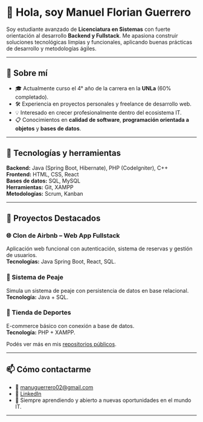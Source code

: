 # 👋 Hola, soy Manuel Florian Guerrero

Soy estudiante avanzado de **Licenciatura en Sistemas** con fuerte orientación al desarrollo **Backend y Fullstack**. Me apasiona construir soluciones tecnológicas limpias y funcionales, aplicando buenas prácticas de desarrollo y metodologías ágiles.

---

## 🚀 Sobre mí

- 🎓 Actualmente curso el 4° año de la carrera en la **UNLa** (60% completado).
- 🛠️ Experiencia en proyectos personales y freelance de desarrollo web.
- 💡 Interesado en crecer profesionalmente dentro del ecosistema IT.
- 📋 Conocimientos en **calidad de software**, **programación orientada a objetos** y **bases de datos**.

---

## 🧰 Tecnologías y herramientas

**Backend:** Java (Spring Boot, Hibernate), PHP (CodeIgniter), C++  
**Frontend:** HTML, CSS, React  
**Bases de datos:** SQL, MySQL  
**Herramientas:** Git, XAMPP  
**Metodologías:** Scrum, Kanban  

---

## 🧪 Proyectos Destacados

### 🌐 Clon de Airbnb – Web App Fullstack
Aplicación web funcional con autenticación, sistema de reservas y gestión de usuarios.  
**Tecnologías:** Java Spring Boot, React, SQL.

### 🚗 Sistema de Peaje
Simula un sistema de peaje con persistencia de datos en base relacional.  
**Tecnología:** Java + SQL.

### 🏀 Tienda de Deportes
E-commerce básico con conexión a base de datos.  
**Tecnología:** PHP + XAMPP.

Podés ver más en mis [repositorios públicos](https://github.com/ManuFGuerrero).

---

## 📫 Cómo contactarme

- 📧 manuguerrero02@gmail.com  
- 💼 [LinkedIn](https://www.linkedin.com/in/manuel-florian-guerrero/)  
- 🧠 Siempre aprendiendo y abierto a nuevas oportunidades en el mundo IT.

---

<!-- Acá podés insertar un banner o íconos de redes sociales con HTML o Markdown -->
<!-- Ejemplo de banner (subido como imagen al repo):
![Banner](banner.png)
-->

